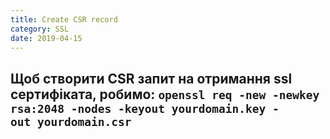```yaml
---
title: Create CSR record
category: SSL
date: 2019-04-15
---
```


**Щоб створити CSR запит на отримання ssl сертифіката, робимо:**
`openssl req -new -newkey rsa:2048 -nodes -keyout yourdomain.key -out yourdomain.csr`
-----